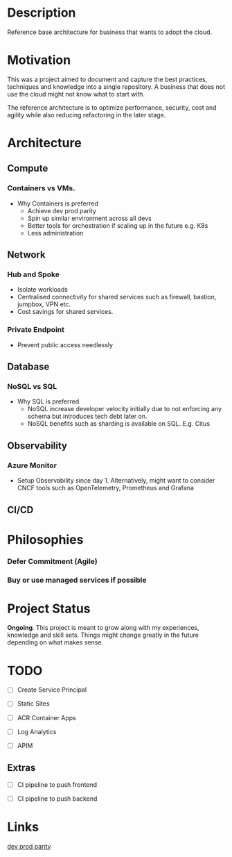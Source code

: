 # Description
Reference base architecture for business that wants to adopt the cloud.

# Motivation
This was a project aimed to document and capture the best practices, techniques and knowledge into a single repository. A business that does not use the cloud might not know what to start with. 

The reference architecture is to optimize performance, security, cost and agility while also reducing refactoring in the later stage.

# Architecture
## __Compute__

### __Containers vs VMs.__
- Why Containers is preferred
  - Achieve dev prod parity
  - Spin up similar environment across all devs
  - Better tools for orchestration if scaling up in the future e.g. K8s
  - Less administration


## __Network__

### __Hub and Spoke__
- Isolate workloads
- Centralised connectivity for shared services such as firewall, bastion, jumpbox, VPN etc.
- Cost savings for shared services.

### __Private Endpoint__
- Prevent public access needlessly

## __Database__
### __NoSQL vs SQL__
- Why SQL is preferred
  - NoSQL increase developer velocity initially due to not enforcing any schema 
    but introduces tech debt later on.
  - NoSQL benefits such as sharding is available on SQL. E.g. Citus


## __Observability__

### __Azure Monitor__
- Setup Observability since day 1. Alternatively, might want to consider CNCF tools such as OpenTelemetry, Prometheus and Grafana


## __CI/CD__



# Philosophies
### Defer Commitment (Agile)

### Buy or use managed services if possible



# Project Status
__Ongoing__. 
This project is meant to grow along with my experiences, knowledge and skill sets. Things might change greatly in the future depending on what makes sense.

# TODO
- [ ] Create Service Principal
- [ ] Static Sites
- [ ] ACR Container Apps
- [ ] Log Analytics 
- [ ] APIM


## Extras
- [ ] CI pipeline to push frontend
- [ ] CI pipeline to push backend



# Links
[dev prod parity](https://12factor.net/dev-prod-parity)
